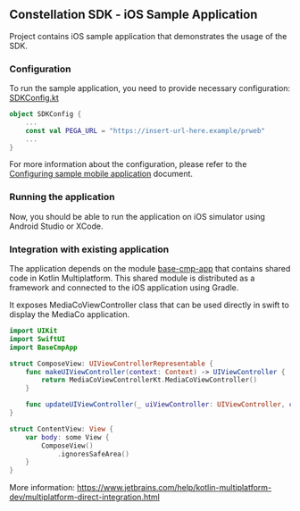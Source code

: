 ## Constellation SDK - iOS Sample Application

Project contains iOS sample application that demonstrates the usage of the SDK.

### Configuration

To run the sample application, you need to provide necessary configuration: [SDKConfig.kt](../../samples/base-cmp-app/src/commonMain/kotlin/com/pega/constellation/sdk/kmp/samples/basecmpapp/SDKConfig.kt)

```kotlin
object SDKConfig {
    ...
    const val PEGA_URL = "https://insert-url-here.example/prweb"
    ...
}
```

For more information about the configuration, please refer to the [Configuring sample mobile application](../../docs/configure-sample-mobile-apps.md) document.

### Running the application

Now, you should be able to run the application on iOS simulator using Android Studio or XCode.

### Integration with existing application

The application depends on the module [base-cmp-app](../base-cmp-app) that contains shared code in Kotlin Multiplatform.
This shared module is distributed as a framework and connected to the iOS application using Gradle.

It exposes MediaCoViewController class that can be used directly in swift to display the MediaCo application.

```swift
import UIKit
import SwiftUI
import BaseCmpApp

struct ComposeView: UIViewControllerRepresentable {
    func makeUIViewController(context: Context) -> UIViewController {
        return MediaCoViewControllerKt.MediaCoViewController()
    }

    func updateUIViewController(_ uiViewController: UIViewController, context: Context) {}
}

struct ContentView: View {
    var body: some View {
        ComposeView()
            .ignoresSafeArea()
    }
}
```

More information: https://www.jetbrains.com/help/kotlin-multiplatform-dev/multiplatform-direct-integration.html
